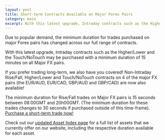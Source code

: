 ```yaml
---
layout: post
title: Short-term Contracts Available on Major Forex Pairs
category: main
excerpt: With this latest upgrade, Intraday contracts such as the Higher/Lower and the Touch/NoTouch may be purchased with a minimum duration of 15 minutes on all Major FX pairs.
---
```


Due to popular demand, the minimum duration for trades purchased on major Forex pairs has changed across our full range of contracts.  

With this latest upgrade, Intraday contracts such as the Higher/Lower and the Touch/NoTouch may be purchased with a minimum duration of 15 minutes on all Major FX pairs.

If you prefer trading long-term, we also have you covered! Non-Intraday Rise/Fall, Higher/Lower and Touch/NoTouch contracts on 4 of the major FX pairs (the EUR/AUD, EUR/CAD, GBP/AUD and GBP/CAD) are now also available!

The minimum duration for Rise/Fall trades on Major FX pairs is 15 seconds between 08:00GMT and 20h00GMT. (The minimum duration for these trades changes to 30 seconds if purchased outside of this time-frame). [Purchase a short-term trade now!](https://www.binary.com/c/trade.cgi?market=forex&time=30s&form_name=risefall&expiry_&amount_&H=S0P&currency=USD&underlying_symbol=frxEURJPY&amount=100&date_&&l=EN&utm_medium=social&utm_source=blog&utm_content=whatsnew)

Check out our [updated Asset Index page](https://www.binary.com/c/asset_index.cgi?l=EN&utm_medium=social&utm_source=blog&utm_content=whatsnew) for a full list of assets that we currently offer on our website, including the respective duration available for each asset.

